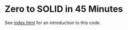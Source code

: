 Zero to SOLID in 45 Minutes
===========================

See [index.html](http://zymsys.github.io/solid/) for an introduction to this code.
